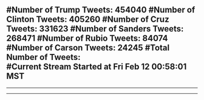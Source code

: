 #Number of Trump Tweets: 454040
#Number of Clinton Tweets: 405260
#Number of Cruz Tweets: 331623
#Number of Sanders Tweets: 268471
#Number of Rubio Tweets: 84074
#Number of Carson Tweets: 24245
#Total Number of Tweets:  
#Current Stream Started at Fri Feb 12 00:58:01 MST
---
---
---
